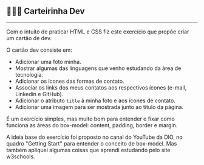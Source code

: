 ## 👩🏽‍💻 Carteirinha Dev
----------------------

Com o intuito de praticar HTML e CSS fiz este exercício que propõe criar um cartão de dev.

O cartão dev consiste em:
- Adicionar uma foto minha.
- Mostrar algumas das linguagens que venho estudando da área de tecnologia.
- Adicionar os ícones das formas de contato. 
- Associar os links dos meus contatos aos respectivos ícones (e-mail, Linkedin e GitHub).
- Adicionar o atributo `title` à minha foto e aos ícones de contato.
- Adicionar uma imagem para ser mostrada junto ao título da página.

É um exercício simples, mas muito bom para entender e fixar como funciona as áreas do box-model: content, padding, border e margin.

A ideia base do exercício foi proposto no canal do YouTube da DIO, no quadro "Getting Start" para entender o conceito de box-model. Mas também apliquei algumas coisas que aprendi estudando pelo site w3schools.